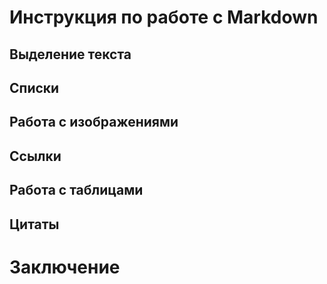 # Инструкция по работе с Markdown
  
## Выделение текста
 

## Списки   

## Работа с изображениями

## Ссылки   

## Работа с таблицами   

## Цитаты

# Заключение